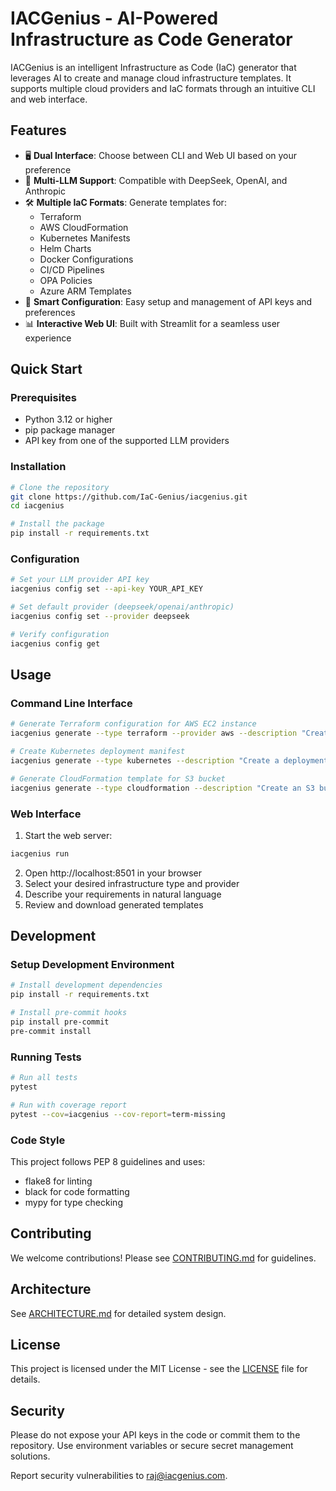 # IACGenius - AI-Powered Infrastructure as Code Generator

IACGenius is an intelligent Infrastructure as Code (IaC) generator that leverages AI to create and manage cloud infrastructure templates. It supports multiple cloud providers and IaC formats through an intuitive CLI and web interface.

## Features

- 🖥️ **Dual Interface**: Choose between CLI and Web UI based on your preference
- 🤖 **Multi-LLM Support**: Compatible with DeepSeek, OpenAI, and Anthropic
- 🛠️ **Multiple IaC Formats**: Generate templates for:
  - Terraform
  - AWS CloudFormation
  - Kubernetes Manifests
  - Helm Charts
  - Docker Configurations
  - CI/CD Pipelines
  - OPA Policies
  - Azure ARM Templates
- 🔧 **Smart Configuration**: Easy setup and management of API keys and preferences
- 📊 **Interactive Web UI**: Built with Streamlit for a seamless user experience

## Quick Start

### Prerequisites

- Python 3.12 or higher
- pip package manager
- API key from one of the supported LLM providers

### Installation

```bash
# Clone the repository
git clone https://github.com/IaC-Genius/iacgenius.git
cd iacgenius

# Install the package
pip install -r requirements.txt
```

### Configuration

```bash
# Set your LLM provider API key
iacgenius config set --api-key YOUR_API_KEY

# Set default provider (deepseek/openai/anthropic)
iacgenius config set --provider deepseek

# Verify configuration
iacgenius config get
```

## Usage

### Command Line Interface

```bash
# Generate Terraform configuration for AWS EC2 instance
iacgenius generate --type terraform --provider aws --description "Create an EC2 instance with t2.micro type"

# Create Kubernetes deployment manifest
iacgenius generate --type kubernetes --description "Create a deployment with 3 replicas of nginx"

# Generate CloudFormation template for S3 bucket
iacgenius generate --type cloudformation --description "Create an S3 bucket with versioning enabled"
```

### Web Interface

1. Start the web server:

```bash
iacgenius run
```

2. Open http://localhost:8501 in your browser
3. Select your desired infrastructure type and provider
4. Describe your requirements in natural language
5. Review and download generated templates

## Development

### Setup Development Environment

```bash
# Install development dependencies
pip install -r requirements.txt

# Install pre-commit hooks
pip install pre-commit
pre-commit install
```

### Running Tests

```bash
# Run all tests
pytest

# Run with coverage report
pytest --cov=iacgenius --cov-report=term-missing
```

### Code Style

This project follows PEP 8 guidelines and uses:

- flake8 for linting
- black for code formatting
- mypy for type checking

## Contributing

We welcome contributions! Please see [CONTRIBUTING.md](CONTRIBUTING.md) for guidelines.

## Architecture

See [ARCHITECTURE.md](docs/ARCHITECTURE.md) for detailed system design.

## License

This project is licensed under the MIT License - see the [LICENSE](LICENSE) file for details.

## Security

Please do not expose your API keys in the code or commit them to the repository. Use environment variables or secure secret management solutions.

Report security vulnerabilities to [raj@iacgenius.com](mailto:raj@iacgenius.com).
